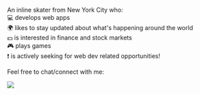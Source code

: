 An inline skater from New York City who:  
:computer: develops web apps  
:earth_africa: likes to stay updated about what's happening around the world  
:dollar: is interested in finance and stock markets  
:video_game: plays games  
:exclamation: is actively seeking for web dev related opportunities!  

Feel free to chat/connect with me:  
<p>
	<a href="https://www.linkedin.com/in/jengworks/"><img src="https://img.icons8.com/android/24/000000/linkedin.png"/></a>
</p>
